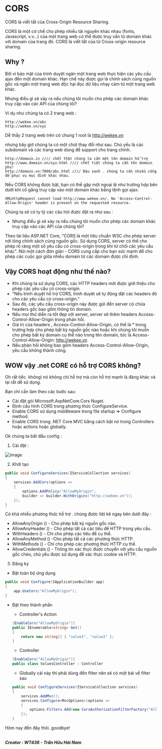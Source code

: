 # CORS

CORS là viết tắt của Cross-Origin Resource Sharing.

CORS là một cơ chế cho phép nhiều tài nguyên khác nhau (fonts, Javascript, v.v…) của một trang web có thể được truy vấn từ domain khác với domain của trang đó. CORS là viết tắt của từ Cross-origin resource sharing.

## Why ?

Bởi vì bảo mật của trình duyệt ngăn một trang web thực hiện các yêu cầu ajax đến một domain khác. Hạn chế này được gọi là chính sách cùng nguồn gốc và ngăn một trang web độc hại đọc dữ liệu nhạy cảm từ một trang web khác.

Nhưng điều gì sẽ xảy ra nếu chúng tôi muốn cho phép các domain khác truy cập vào các API của chúng tôi?

Ví dụ như chúng ta có 2 trang web :

```
http://wekee.vn/abc
http://wekee.vn/xyz
```

Dễ thấy 2 trang web trên có chung 1 root là http://wekee.vn

nhưng bây giờ chúng ta có một chút thay đổi như sau. Chủ yếu là các subdomain và các trang web dùng để support cho trang chính.

```
http://domain.in //// chết thật chúng ta cần một tên domain hỗ trợ
http://www.domain.vn/xyz.html //// chết tiệt chúng ta cần tên domain phụ!
http://domain.vn:7000/abc.html //// Đậu xanh . chúng ta cần nhiều cổng để phục vụ mục đính khác nhau.
```

Nếu CORS không được bật, bạn có thể gặp một ngoại lệ như trường hợp bên dưới khi cố gắng truy cập vào một domain khác bằng lệnh gọi ajax:

```
XMLHttpRequest cannot load http://www.wekee.vn/. No 'Access-Control-Allow-Origin' header is present on the requested resource.
```

Chúng ta sẽ có ty tỷ các câu hỏi được đặt ra như sau :

- Nhưng điều gì sẽ xảy ra nếu chúng tôi muốn cho phép các domain khác truy cập vào các API của chúng tôi?

Theo tài liệu ASP.NET Core, "CORS là một tiêu chuẩn W3C cho phép server nới lỏng chính sách cùng nguồn gốc. Sử dụng CORS, server có thể cho phép rõ ràng một số yêu cầu có cross-origin trong khi từ chối các yêu cầu khác". Nói một cách đơn giản - CORS cung cấp cho bạn sức mạnh để cho phép các cuộc gọi giữa nhiều domain từ các domain được chỉ định.

## Vậy CORS hoạt động như thế nào?

- Khi chúng ta sử dụng CORS, các HTTP headers mới được giới thiệu cho phép các yêu cầu có cross-origin.
- "Nếu trình duyệt hỗ trợ CORS, trình duyệt sẽ tự động đặt các headers đó cho các yêu cầu có cross-origin."
- Sau đó, các yêu cầu cross-origin này được gửi đến server có chứa headers gốc bao gồm thông tin domain.
- Nếu mọi thứ diễn ra tốt đẹp với server, server sẽ thêm headers Access-Control-Allow-Origin trong phản hồi.
- Giá trị của headers , Access-Control-Allow-Origin, có thể là \* trong trường hợp cho phép bất kỳ nguồn gốc nào hoặc khi chúng tôi muốn cho phép bất kỳ domain cụ thể nào trong tên domain, tức là Access-Control-Allow-Origin: http://wekee.vn
- Nếu phản hồi không bao gồm headers Access-Control-Allow-Origin, yêu cầu không thành công.

## WOW vậy .net CORE có hỗ trợ CORS không?

Oh rất tiếc. không! nó không chỉ hỗ trợ mà còn hỗ trợ mạnh là đàng khác và lại rất dễ sử dụng.

Bạn chỉ cần làm theo các bước sau:

- Cài đặt gói Microsoft.AspNetCore.Cors Nuget.
- Định cấu hình CORS trong phương thức ConfigureService.
- Enable CORS sử dụng middleware trong file startup => Configure method.
- Enable CORS trong .NET Core MVC bằng cách bật nó trong Controllers hoặc actions hoặc globally.

Ok chúng ta bắt đầu config :

1. Cài đặt :

![image](https://user-images.githubusercontent.com/63473793/123515399-6d8e3300-d6c1-11eb-8604-4e663f9c9a82.png)

2. Khởi tạo

```c#
public void ConfigureServices(IServiceCollection services)
{
    services.AddCors(options =>
    {
        options.AddPolicy("AllowMyOrigin",
        builder => builder.WithOrigins("http://wekee.vn"));
    });
}
```

Có khá nhiều phương thức hỗ trợ . chúng được liệt kê ngay bên dưới đây :

- AllowAnyOrigin () - Cho phép bất kỳ nguồn gốc nào.
- AllowAnyHeader () - Cho phép tất cả các tiêu đề HTTP trong yêu cầu.
- WithHeaders () - Chỉ cho phép các tiêu đề cụ thể.
- AllowAnyMethod () -Cho phép tất cả các phương thức HTTP.
- WithMethods () - Chỉ cho phép các phương thức HTTP cụ thể.
- AllowCredentials () - Thông tin xác thực được chuyển với yêu cầu nguồn gốc chéo, chủ yếu được sử dụng để xác thực cookie và HTTP.

3. Đăng ký

- Bật toàn bộ ứng dụng
```c#
public void Configure(IApplicationBuilder app)
{
    app.UseCors("AllowMyOrigin");
}
```
- Bật theo thành phần 

    * Controller's Action
    ```c#
    [EnableCors("AllowMyOrigin")]
    public IEnumerable<string> Get()
    {
        return new string[] { "value1", "value2" };
    }    
    ```

    * Controller
    ```c#
    [EnableCors("AllowMyOrigin")]
    public class ValuesController : Controller
    ```

    * Globally cái này thì phải dùng đến filter nên sẽ có một bài về filter sau
    ```c#
    public void ConfigureServices(IServiceCollection services)
    {
        services.AddMvc();
        services.Configure<MvcOptions>(options =>
        {
            options.Filters.Add(new CorsAuthorizationFilterFactory("AllowMyOrigin"));
        });
    }
    ```

Hôm nay đến đây thôi. goodbye!

 <br/><b><i> Creator : WT436 - Trần Hữu Hải Nam </i></b>